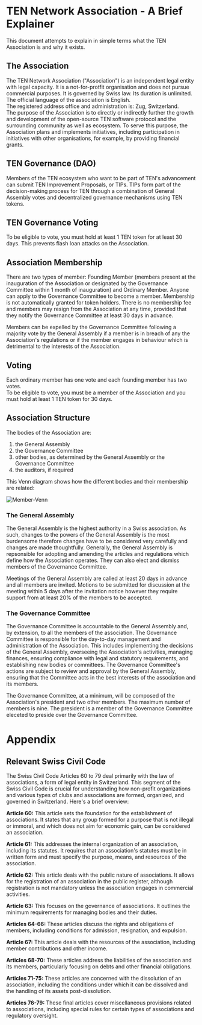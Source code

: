 # TEN Network Association - A Brief Explainer
This document attempts to explain in simple terms what the TEN Association is and why it exists.

## The Association
The TEN Network Association ("Association") is an independent legal entity with legal capacity. It is a not-for-protfit organisation and does not pursue commercial purposes. It is governed by Swiss law. Its duration is unlimited. The official language of the association is English.  
The registered address office and administration is: Zug, Switzerland.  
The purpose of the Association is to directly or indirectly further the growth and development of the open-source TEN software protocol and the surrounding community as well as ecosystem. To serve this purpose, the Association plans and implements initiatives, including participation in initiatives with other organisations, for example, by providing financial grants.

## TEN Governance (DAO)
Members of the TEN ecosystem who want to be part of TEN's advancement can submit TEN Improvement Proposals, or TIPs. TIPs form part of the decision-making process for TEN through a combination of General Assembly votes and decentralized governance mechanisms using TEN tokens.

## TEN Governance Voting
To be eligible to vote, you must hold at least 1 TEN token for at least 30 days. This prevents flash loan attacks on the Association.

## Association Membership
There are two types of member: Founding Member (members present at the inauguration of the Association or designated by the Governance Committee within 1 month of inauguration) and Ordinary Member. Anyone can apply to the Governance Committee to become a member. Membership is not automatically granted for token holders. There is no membership fee and members may resign from the Association at any time, provided that they notify the Governance Committee at least 30 days in advance.

Members can be expelled by the Governance Committee following a majority vote by the General Assembly if a member is in breach of any the Association's regulations or if the member engages in behaviour which is detrimental to the interests of the Association.  

## Voting
Each ordinary member has one vote and each founding member has two votes.  
To be eligible to vote, you must be a member of the Association and you must hold at least 1 TEN token for 30 days.

## Association Structure
The bodies of the Association are:
  1. the General Assembly
  2. the Governance Committee
  3. other bodies, as determined by the General Assembly or the Governance Committee
  4. the auditors, if required

This Venn diagram shows how the different bodies and their membership are related:

![Member-Venn](https://github.com/ten-protocol/foundation/assets/24224467/11e92cab-e5b3-4d47-82ad-103737cf581c)

### The General Assembly
The General Assembly is the highest authority in a Swiss association. As such, changes to the powers of the General Assembly is the most burdensome therefore changes have to be considered very carefully and changes are made thoughtfully. Generally, the General Assembly is repsonsible for adopting and amending the articles and regulations which define how the Association operates. They can also elect and dismiss members of the Governance Committee.  

Meetings of the General Assembly are called at least 20 days in advance and all members are invited. Motions to be submitted for discussion at the meeting within 5 days after the invitation notice however they require support from at least 20% of the members to be accepted.

### The Governance Committee
The Governance Committee is accountable to the General Assembly and, by extension, to all the members of the association. The Governance Committee is responsible for the day-to-day management and administration of the Association. This includes implementing the decisions of the General Assembly, overseeing the Association's activities, managing finances, ensuring compliance with legal and statutory requirements, and establishing new bodies or committees. The Governance Committee's actions are subject to review and approval by the General Assembly, ensuring that the Committee acts in the best interests of the association and its members.

The Governance Committee, at a minimum, will be composed of the Association's president and two other members. The maximum number of members is nine. The president is a member of the Governance Committee eleceted to preside over the Governance Committee.

# Appendix
## Relevant Swiss Civil Code
The Swiss Civil Code Articles 60 to 79 deal primarily with the law of associations, a form of legal entity in Switzerland. This segment of the Swiss Civil Code is crucial for understanding how non-profit organizations and various types of clubs and associations are formed, organized, and governed in Switzerland. Here's a brief overview:  

**Article 60:** This article sets the foundation for the establishment of associations. It states that any group formed for a purpose that is not illegal or immoral, and which does not aim for economic gain, can be considered an association.

**Article 61:** This addresses the internal organization of an association, including its statutes. It requires that an association's statutes must be in written form and must specify the purpose, means, and resources of the association.

**Article 62:** This article deals with the public nature of associations. It allows for the registration of an association in the public register, although registration is not mandatory unless the association engages in commercial activities.

**Article 63:** This focuses on the governance of associations. It outlines the minimum requirements for managing bodies and their duties.

**Articles 64-66:** These articles discuss the rights and obligations of members, including conditions for admission, resignation, and expulsion.

**Article 67:** This article deals with the resources of the association, including member contributions and other income.

**Articles 68-70:** These articles address the liabilities of the association and its members, particularly focusing on debts and other financial obligations.

**Articles 71-75:** These articles are concerned with the dissolution of an association, including the conditions under which it can be dissolved and the handling of its assets post-dissolution.

**Articles 76-79:** These final articles cover miscellaneous provisions related to associations, including special rules for certain types of associations and regulatory oversight.

